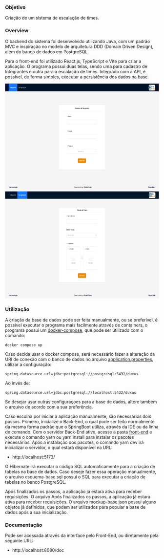 ### Objetivo

Criação de um sistema de escalação de times.

### Overview
O backend do sistema foi desenvolvido utilizando Java, com um padrão MVC e inspiração no modelo de arquitetura
DDD (Domain Driven Design), além do banco de dados em PostgreSQL.

Para o front-end foi utilizado React.js, TypeScript e Vite para criar a aplicação. O programa possui duas telas,
sendo uma para cadastro de Integrantes e outra para a escalação de times. Integrado com a API, é possível,
de forma simples, executar a persistência dos dados na base.

<div align="center">
 <img src="/readme-extras/tela-integrante.png" height="350" />
 <br/>
 <img src="/readme-extras/tela-composicao.png" height="350" />
</div>

### Utilização
A criação da base de dados pode ser feita manualmente, ou se preferível, é possível executar o programa mais facilmente
através de containers, o programa possui um [docker-compose](), que pode ser utilizado com o comando:
```console
docker compose up
```

Caso decida usar o docker compose, será necessário fazer a alteração da URI de conexão com o banco de dados no arquivo
[application.properties](https://github.com/rafaeltxc/duxus-challenge/blob/main/src/main/resources/application.properties),
utilizar a configuração:

```console
spring.datasource.url=jdbc:postgresql://postgresql:5432/duxus
```
Ao invés de:
```console
spring.datasource.url=jdbc:postgresql://localhost:5432/duxus
```

Se desejar usar outras configuraçoes para a base de dados, altere também o arquivo de acordo com a sua preferência.

Caso escolha por iniciar a aplicação manualmente, são necessários dois passos. Primeiro, inicialize o Back-End, o qual pode ser feito
normalmente da mesma forma padrão que o SpringBoot utiliza, através da IDE ou da linha de comando.
Com o servidor Back-End ativo, acesse a pasta [front-end](https://github.com/rafaeltxc/duxus-challenge/tree/main/front-end)
e execute o comando yarn ou yarn install para instalar os pacotes necessários.
Após a instalação dos pacotes, o comando yarn dev irá inicializar o servidor, o qual estará disponível na URL:

 - http://localhost:5173/

O Hibernate irá executar o código SQL automaticamente para a criação de tabelas na base de dados.
Caso deseje fazer essa operação manualmente, o arquivo esquema-base.sql possui o SQL para executar a criação de
tabelas no banco PostgreSQL.

Após finalizados os passos, a aplicação já estara ativa para receber requisições. O arquivo Após finalizados os passos,
a aplicação já estara ativa para receber requisições.
O arquivo [mockup-base.json](https://github.com/rafaeltxc/duxus-challenge/blob/main/base-de-dados/mockup-base.json)
possui alguns objetos já definidos, que podem ser utilizados para popular a base de dados após a sua inicialização.

### Documentação
Pode ser acessada através da interface pelo Front-End, ou diretamente pela seguinte URL:
 - http://localhost:8080/doc
